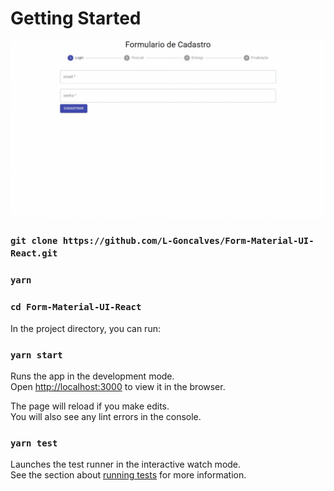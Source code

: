 # Getting Started

<img src="./img/Untitled.gif" />

### ```git clone https://github.com/L-Goncalves/Form-Material-UI-React.git```

### ```yarn```

### ```cd Form-Material-UI-React```

In the project directory, you can run:

### ```yarn start```

Runs the app in the development mode.\
Open [http://localhost:3000](http://localhost:3000) to view it in the browser.

The page will reload if you make edits.\
You will also see any lint errors in the console.

### ```yarn test```

Launches the test runner in the interactive watch mode.\
See the section about [running tests](https://facebook.github.io/create-react-app/docs/running-tests) for more information.
